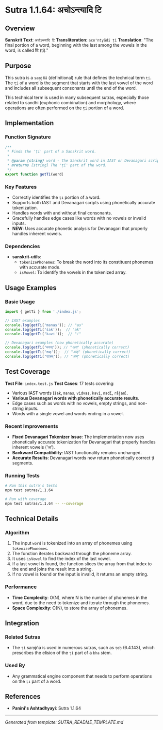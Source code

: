 # Sutra 1.1.64: अचोऽन्त्यादि टि

## Overview

**Sanskrit Text**: `अचोऽन्त्यादि टि`
**Transliteration**: `aco'ntyādi ṭi`
**Translation**: "The final portion of a word, beginning with the last among the vowels in the word, is called टि (ṭi)."

## Purpose

This sutra is a `saṃjñā` (definitional) rule that defines the technical term `ṭi`. The `ṭi` of a word is the segment that starts with the last vowel of the word and includes all subsequent consonants until the end of the word.

This technical term is used in many subsequent sutras, especially those related to sandhi (euphonic combination) and morphology, where operations are often performed on the `ṭi` portion of a word.

## Implementation

### Function Signature
```javascript
/**
 * Finds the 'ṭi' part of a Sanskrit word.
 *
 * @param {string} word - The Sanskrit word in IAST or Devanagari script.
 * @returns {string} The 'ṭi' part of the word.
 */
export function getTi(word)
```

### Key Features
- Correctly identifies the `ṭi` portion of a word.
- Supports both IAST and Devanagari scripts using phonetically accurate tokenization.
- Handles words with and without final consonants.
- Gracefully handles edge cases like words with no vowels or invalid inputs.
- **NEW**: Uses accurate phonetic analysis for Devanagari that properly handles inherent vowels.

### Dependencies
- **sanskrit-utils**:
  - `tokenizePhonemes`: To break the word into its constituent phonemes with accurate mode.
  - `isVowel`: To identify the vowels in the tokenized array.

## Usage Examples

### Basic Usage
```javascript
import { getTi } from './index.js';

// IAST examples
console.log(getTi('manas')); // "as"
console.log(getTi('śak'));  // "ak"
console.log(getTi('kavi'));  // "i"

// Devanagari examples (now phonetically accurate)
console.log(getTi('मनस्')); // "अस्" (phonetically correct)
console.log(getTi('शक्'));  // "अक्" (phonetically correct)
console.log(getTi('राजन्')); // "अन्" (phonetically correct)
```

## Test Coverage

**Test File**: `index.test.js`
**Test Cases**: 17 tests covering:
- Various IAST words (`śak`, `manas`, `vidvas`, `kavi`, `nadī`, `rājan`).
- **Various Devanagari words with phonetically accurate results**.
- Edge cases such as words with no vowels, empty strings, and non-string inputs.
- Words with a single vowel and words ending in a vowel.

### Recent Improvements
- **Fixed Devanagari Tokenizer Issue**: The implementation now uses phonetically accurate tokenization for Devanagari that properly handles inherent vowels ('अ').
- **Backward Compatibility**: IAST functionality remains unchanged.
- **Accurate Results**: Devanagari words now return phonetically correct ṭi segments.

### Running Tests
```bash
# Run this sutra's tests
npm test sutras/1.1.64

# Run with coverage
npm test sutras/1.1.64 -- --coverage
```

## Technical Details

### Algorithm
1.  The input `word` is tokenized into an array of phonemes using `tokenizePhonemes`.
2.  The function iterates backward through the phoneme array.
3.  It uses `isVowel` to find the index of the last vowel.
4.  If a last vowel is found, the function slices the array from that index to the end and joins the result into a string.
5.  If no vowel is found or the input is invalid, it returns an empty string.

### Performance
- **Time Complexity**: O(N), where N is the number of phonemes in the word, due to the need to tokenize and iterate through the phonemes.
- **Space Complexity**: O(N), to store the array of phonemes.

## Integration

### Related Sutras
- The `ṭi` saṃjñā is used in numerous sutras, such as `ṭeḥ` (6.4.143), which prescribes the elision of the `ṭi` part of a `bha` stem.

### Used By
- Any grammatical engine component that needs to perform operations on the `ṭi` part of a word.

## References

- **Panini's Ashtadhyayi**: Sutra 1.1.64

---

*Generated from template: SUTRA_README_TEMPLATE.md*
